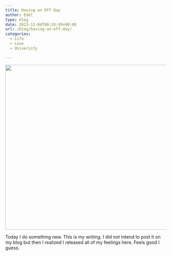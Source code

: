 ```yaml
---
title: Having an Off Day
author: Edel
type: blog
date: 2013-12-04T06:24:49+00:00
url: /blog/having-an-off-day/
categories:
  - Life
  - Love
  - University

---
```

<div class="center-block">
  <div class="media">
    <img src="http://erzadel.net/blog/wp-content/uploads/2013/12/Scan.png" alt="" width="600" class="img-responsive" height="513" />
  </div>
</div>

Today I do something new. This is my writing. I did not intend to post it on my blog but then I realized I released all of my feelings here. Feels good I guess.


